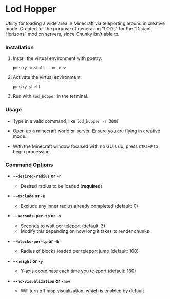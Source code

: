 # Lod Hopper

Utility for loading a wide area in Minecraft via teleporting around in creative mode. 
Created for the purpose of generating "LODs" for the "Distant Horizons" mod on servers, since Chunky isn't able to.

### Installation

1. Install the virtual environment with poetry.

    `poetry install --no-dev`

2. Activate the virtual environment.

    `poetry shell`

3. Run with `lod_hopper` in the terminal.

### Usage

- Type in a valid command, like `lod_hopper -r 3000`

- Open up a minecraft world or server. Ensure you are flying in creative mode.

- With the Minecraft window focused with no GUIs up, press `CTRL+P` to begin processing.

### Command Options

- **`--desired-radius` or `-r`**
  - Desired radius to be loaded (**required**)

- **`--exclude` or `-e`**
  - Exclude any inner radius already completed (default: 0)

- **`--seconds-per-tp` or `-s`**
  - Seconds to wait per teleport (default: 3)
  - Modify this depending on how long it takes to render chunks

- **`--blocks-per-tp` or `-b`**
  - Radius of blocks loaded per teleport jump (default: 100)

- **`--height` or `-y`**
  - Y-axis coordinate each time you teleport (default: 180)

- **`--no-visualization` or `-nov`**
  - Will turn off map visualization, which is enabled by default

